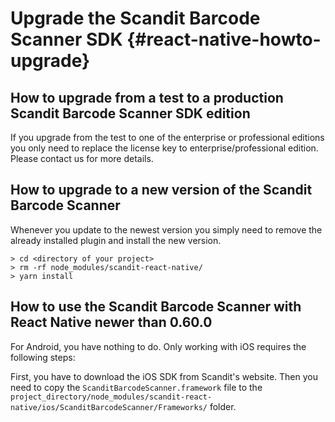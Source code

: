 
Upgrade the Scandit Barcode Scanner SDK {#react-native-howto-upgrade}
===================================


## How to upgrade from a test to a production Scandit Barcode Scanner SDK edition

If you upgrade from the test to one of the enterprise or professional editions you only need to replace the license key to enterprise/professional edition. Please contact us for more details.

## How to upgrade to a new version of the Scandit Barcode Scanner

Whenever you update to the newest version you simply need to remove the already installed plugin and install the new version.

~~~~~~~~~~~~~~~~~~~~~~~~~~~~~~~~~~~~
> cd <directory of your project>
> rm -rf node_modules/scandit-react-native/
> yarn install
~~~~~~~~~~~~~~~~~~~~~~~~~~~~~~~~~~~~

## How to use the Scandit Barcode Scanner with React Native newer than 0.60.0

For Android, you have nothing to do. Only working with iOS requires the following steps:

First, you have to download the iOS SDK from Scandit's website. Then you need to copy the `ScanditBarcodeScanner.framework` file to the `project_directory/node_modules/scandit-react-native/ios/ScanditBarcodeScanner/Frameworks/` folder.
